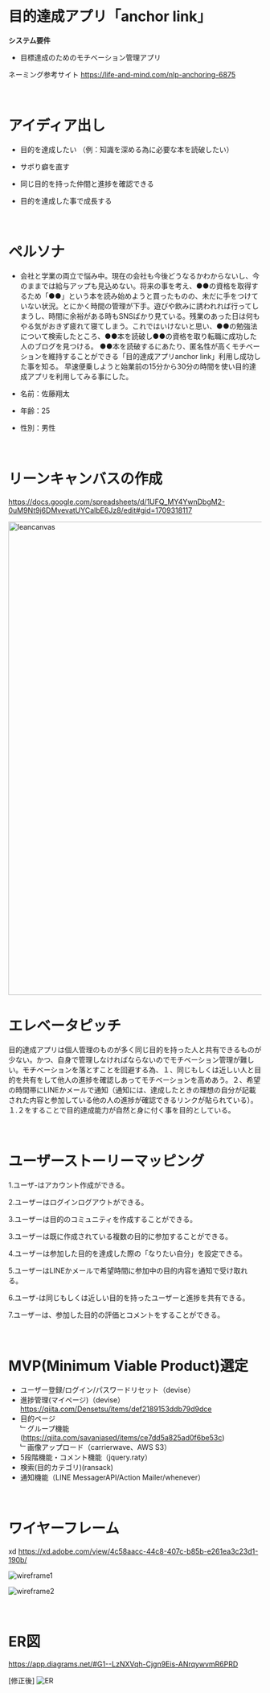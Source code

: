 
# 目的達成アプリ「anchor link」

**システム要件**
* 目標達成のためのモチベーション管理アプリ

ネーミング参考サイト
https://life-and-mind.com/nlp-anchoring-6875

<br>

# アイディア出し

* 目的を達成したい
（例：知識を深める為に必要な本を読破したい）

* サボり癖を直す

* 同じ目的を持った仲間と進捗を確認できる

* 目的を達成した事で成長する

<br>

# ペルソナ

* 会社と学業の両立で悩み中。現在の会社も今後どうなるかわからないし、今のままでは給与アップも見込めない。将来の事を考え、●●の資格を取得するため「●●」という本を読み始めようと買ったものの、未だに手をつけていない状況。とにかく時間の管理が下手。遊びや飲みに誘われれば行ってしまうし、時間に余裕がある時もSNSばかり見ている。残業のあった日は何もやる気がおきず疲れて寝てしまう。これではいけないと思い、●●の勉強法について検索したところ、●●本を読破し●●の資格を取り転職に成功した人のブログを見つける。
●●本を読破するにあたり、匿名性が高くモチベーションを維持することができる「目的達成アプリanchor link」利用し成功した事を知る。
早速便乗しようと始業前の15分から30分の時間を使い目的達成アプリを利用してみる事にした。

* 名前：佐藤翔太
* 年齢：25
* 性別：男性

<br>

# リーンキャンバスの作成
https://docs.google.com/spreadsheets/d/1UFQ_MY4YwnDbgM2-0uM9Nt9j6DMvevatUYCalbE6Jz8/edit#gid=1709318117

<img width="941" alt="leancanvas" src="https://user-images.githubusercontent.com/64824195/101278134-bbfae380-37fc-11eb-89f7-7d6443e5ffe5.png">


<br>

# エレベータピッチ　
目的達成アプリは個人管理のものが多く同じ目的を持った人と共有できるものが少ない。かつ、自身で管理しなければならないのでモチベーション管理が難しい。モチベーションを落とすことを回避する為、１、同じもしくは近しい人と目的を共有をして他人の進捗を確認しあってモチベーションを高めあう。２、希望の時間帯にLINEかメールで通知（通知には、達成したときの理想の自分が記載された内容と参加している他の人の進捗が確認できるリンクが貼られている）。１.２をすることで目的達成能力が自然と身に付く事を目的としている。

<br>

# ユーザーストーリーマッピング

1.ユーザ-はアカウント作成ができる。

2.ユーザーはログインログアウトができる。

3.ユーザーは目的のコミュニティを作成することができる。

3.ユーザーは既に作成されている複数の目的に参加することができる。

4.ユーザーは参加した目的を達成した際の「なりたい自分」を設定できる。

5.ユーザーはLINEかメールで希望時間に参加中の目的内容を通知で受け取れる。

6.ユーザ-は同じもしくは近しい目的を持ったユーザーと進捗を共有できる。

7.ユーザーは、参加した目的の評価とコメントをすることができる。


<br>

# MVP(Minimum Viable Product)選定

* ユーザー登録/ログイン/パスワードリセット（devise）
* 進捗管理(マイページ)（devise）
https://qiita.com/Densetsu/items/def2189153ddb79d9dce
* 目的ページ<br>
 ﹂グループ機能(https://qiita.com/savaniased/items/ce7dd5a825ad0f6be53c)  
 ﹂画像アップロード（carrierwave、AWS S3）
* 5段階機能・コメント機能（jquery.raty）
* 検索(目的カテゴリ)(ransack)
* 通知機能（LINE MessagerAPI/Action Mailer/whenever）

<br>

# ワイヤーフレーム

xd
https://xd.adobe.com/view/4c58aacc-44c8-407c-b85b-e261ea3c23d1-190b/

![wireframe1](https://user-images.githubusercontent.com/64824195/101277965-59551800-37fb-11eb-9042-001ae8ecbd30.png)

![wireframe2](https://user-images.githubusercontent.com/64824195/101278006-a933df00-37fb-11eb-897a-e4b689e75b7e.png)

<br>

# ER図
https://app.diagrams.net/#G1--LzNXVqh-Cjgn9Eis-ANrqywvmR6PRD


[修正後]
![ER](https://user-images.githubusercontent.com/64824195/102504336-07967280-40c4-11eb-83c3-0b26ba48fc2b.png)




